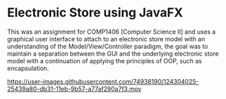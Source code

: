 # Electronic Store using JavaFX

This was an assignment for COMP1406 [Computer Science II] and uses a graphical user interface to attach to an electronic store model with an understanding of the Model/View/Controller paradigm, the goal was to maintain a separation between the GUI and the underlying electronic store model with a continuation of applying the principles of OOP, such as encapsulation.

https://user-images.githubusercontent.com/74938190/124304025-25439a80-db31-11eb-9b57-a77af290a7f3.mov
